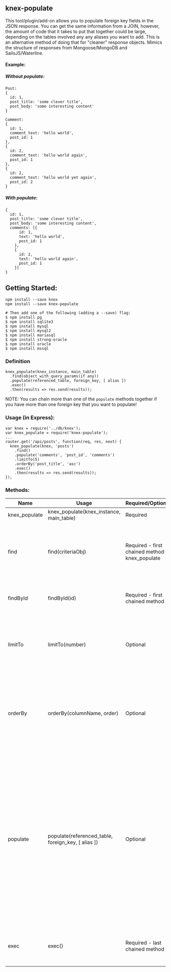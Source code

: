## knex-populate

This tool/plugin/add-on allows you to populate foreign key fields in the JSON response. You can get the same information from a JOIN, however, the amount of code that it takes to put that together could be large, depending on the tables involved any any aliases you want to add. This is an alternative method of doing that for "cleaner" response objects. Mimics the structure of responses from Mongoose/MongoDB and SailsJS/Waterline.

#### Example:

##### Without populate:
```
Post:
{
  id: 1,
  post_title: 'some clever title',
  post_body: 'some interesting content'
}

Comment:
{
  id: 1,
  comment_text: 'hello world',
  post_id: 1
},
{
  id: 2,
  comment_text: 'hello world again',
  post_id: 1
},
{
  id: 2,
  comment_text: 'hello world yet again',
  post_id: 2
}
```

##### With populate:
```
{
  id: 1,
  post_title: 'some clever title',
  post_body: 'some interesting content',
  comments: [{
      id: 1,
      text: 'hello world',
      post_id: 1
    },
    {
      id: 2,
      text: 'hello world again',
      post_id: 1
    }]
}
```

## Getting Started:
```
npm install --save knex
npm install --save knex-populate

# Then add one of the following (adding a --save) flag:
$ npm install pg
$ npm install sqlite3
$ npm install mysql
$ npm install mysql2
$ npm install mariasql
$ npm install strong-oracle
$ npm install oracle
$ npm install mssql
```

### Definition
```
knex_populate(knex_instance, main_table)
  .find(object_with_query_params(if any))
  .populate(referenced_table, foreign_key, [ alias ])
  .exec()
  .then(results => res.send(results));
```

NOTE: You can chain more than one of the `populate` methods together if you have more than one foreign key that you want to populate!

### Usage (in Express):
```
var knex = require('../db/knex');
var knex_populate = require('knex-populate');
...
router.get('/api/posts', function(req, res, next) {
  knex_populate(knex, 'posts')
    .find()
    .populate('comments', 'post_id', 'comments')
    .limitTo(5)
    .orderBy('post_title', 'asc')
    .exec()
    .then(results => res.send(results));
});
```

### Methods:

|   Name	        |  Usage 	                                              |   Required/Optional	|  Description 	| Example |
|---	            |---	                                                  |---	                |---	          |---	|
|  knex_populate 	|  knex_populate(knex_instance, main_table) 	          |  Required 	        |  Main method 	|  knex_populate(knex, 'posts') 	|
|  find 	        |  find(criteriaObj) 	                                          |  Required - first chained method to knex_populate 	|  Takes an argument of an object containing any search criteria. Either this or `findById` is required	|  `find({name: "David"})` 	|
|  findById           |  findById(id) 	                                            |  Required - first chained method 	|  Queries by a single ID. Either this or `find` is required	 	|  `.findById(2)` 	|
|  limitTo 	      |  limitTo(number) 	                                    |  Optional 	|  Takes a number as an argument. Will limit the results to that number of results. 	|  `.limitTo(2)`	|
|  orderBy        |  orderBy(columnName, order) 	                        |  Optional 	|  Takes two arguments. First argument is the column to be ordered by and the second argument is either "asc" or "desc". 	|  `.orderBy('post_title', 'asc')` 	|
|  populate       |  populate(referenced_table, foreign_key, [ alias ]) 	|  Optional	|  Takes three arguments. First argument is the table to be referenced regarding the foreign key. Second argument is the foreign key in the referenced table. Third argument is optional, but if you want the populated foreign key to be called something specific, you can do that there. 	|   `.populate('comments', 'post_id', 'comments')`	|
|  exec           |  exec() 	                                            |  Required - last chained method 	|  Takes no arguments, but is required to execute the query. 	|  `.exec()` 	|
